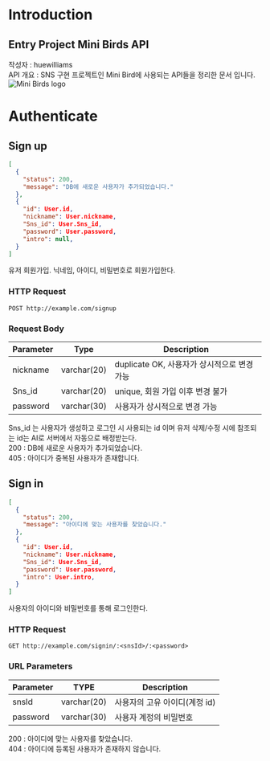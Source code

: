 # Introduction

## Entry Project Mini Birds API  
작성자 : huewilliams  
API 개요 : SNS 구현 프로젝트인 Mini Bird에 사용되는 API들을 정리한 문서 입니다.  
![Mini Birds logo](./images/mini.png)

# Authenticate

## Sign up

```json
[
  {
    "status": 200,
    "message": "DB에 새로운 사용자가 추가되었습니다."
  },
  {
    "id": User.id,
    "nickname": User.nickname,
    "Sns_id": User.Sns_id,
    "password": User.password,
    "intro": null,
  }
]
```

유저 회원가입. 닉네임, 아이디, 비밀번호로 회원가입한다.

### HTTP Request

`POST http://example.com/signup`

### Request Body

Parameter | Type | Description
--------- | ------- | -----------
nickname | varchar(20) | duplicate OK, 사용자가 상시적으로 변경 가능
Sns_id | varchar(20) | unique, 회원 가입 이후 변경 불가
password | varchar(30) | 사용자가 상시적으로 변경 가능

<aside class="notice">
Sns_id 는 사용자가 생성하고 로그인 시 사용되는 id 이며 유저 삭제/수정 시에 참조되는 id는 AI로 서버에서 자동으로 배정받는다.
</aside>

<aside class="success">
200 : DB에 새로운 사용자가 추가되었습니다.
</aside>

<aside class="warning">
405 : 아이디가 중복된 사용자가 존재합니다.
</aside>

## Sign in
```json
[
  {
    "status": 200,
    "message": "아이디에 맞는 사용자를 찾았습니다."
  },
  {
    "id": User.id,
    "nickname": User.nickname,
    "Sns_id": User.Sns_id,
    "password": User.password,
    "intro": User.intro,
  }
]
```

사용자의 아이디와 비밀번호를 통해 로그인한다.

### HTTP Request

`GET http://example.com/signin/:<snsId>/:<password>`

### URL Parameters

Parameter | TYPE | Description
--------- | ---- | -----------
snsId | varchar(20) | 사용자의 고유 아이디(계정 id)
password | varchar(30) | 사용자 계정의 비밀번호


<aside class="success">
200 : 아이디에 맞는 사용자를 찾았습니다.
</aside>

<aside class="warning">
404 : 아이디에 등록된 사용자가 존재하지 않습니다.
</aside>
